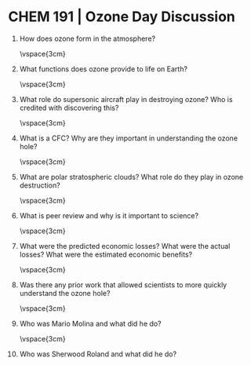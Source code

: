 # CHEM 191 | Ozone Day Discussion

1. How does ozone form in the atmosphere?

	\vspace{3cm}

1. What functions does ozone provide to life on Earth?

	\vspace{3cm}

1. What role do supersonic aircraft play in destroying ozone?  Who is credited with discovering this?

	\vspace{3cm}

1. What is a CFC?  Why are they important in understanding the ozone hole?

	\vspace{3cm}

1. What are polar stratospheric clouds? What role do they play in ozone destruction?


	\vspace{3cm}

1. What is peer review and why is it important to science?

	\vspace{3cm}

1. What were the predicted economic losses?  What were the actual losses?  What were the estimated economic benefits?

	\vspace{3cm}

1. Was there any prior work that allowed scientists to more quickly understand the ozone hole?

	\vspace{3cm}

1. Who was Mario Molina and what did he do?

	\vspace{3cm}

1. Who was Sherwood Roland and what did he do?

